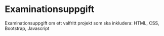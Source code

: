 # Examinationsuppgift
Examinationsuppgift om ett valfritt projekt som ska inkludera: HTML, CSS, Bootstrap, Javascript
